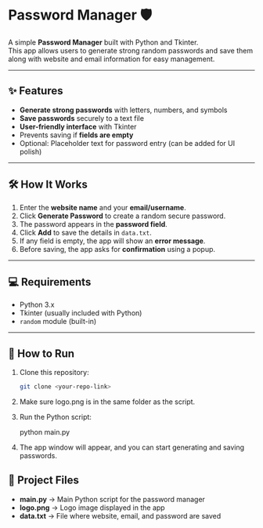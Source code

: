 # Password Manager 🛡️

A simple **Password Manager** built with Python and Tkinter.  
This app allows users to generate strong random passwords and save them along with website and email information for easy management.

---

## ✨ Features
- **Generate strong passwords** with letters, numbers, and symbols
- **Save passwords** securely to a text file
- **User-friendly interface** with Tkinter
- Prevents saving if **fields are empty**
- Optional: Placeholder text for password entry (can be added for UI polish)

---

## 🛠️ How It Works
1. Enter the **website name** and your **email/username**.
2. Click **Generate Password** to create a random secure password.
3. The password appears in the **password field**.
4. Click **Add** to save the details in `data.txt`.
5. If any field is empty, the app will show an **error message**.
6. Before saving, the app asks for **confirmation** using a popup.

---

## 💻 Requirements
- Python 3.x
- Tkinter (usually included with Python)
- `random` module (built-in)

---

## 🏃 How to Run
1. Clone this repository:
   ```bash
   git clone <your-repo-link>
2. Make sure logo.png is in the same folder as the script.

3. Run the Python script:

   python main.py

4. The app window will appear, and you can start generating and saving passwords.

  ## 📂 Project Files
- **main.py** → Main Python script for the password manager  
- **logo.png** → Logo image displayed in the app  
- **data.txt** → File where website, email, and password are saved


